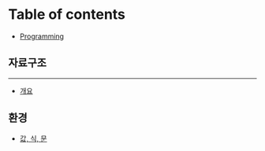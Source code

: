 # Table of contents

* [Programming](README.md)

## 자료구조 <a id="data-structure"></a>

---

* [개요](overview.md)

## 환경 <a id="environment"></a>

* [값, 식, 문](environment/undefined.md)

